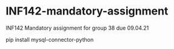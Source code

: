 # INF142-mandatory-assignment
INF142 Mandatory assignment for group 38 due 09.04.21

pip install mysql-connector-python

